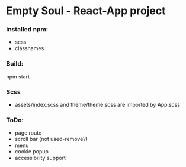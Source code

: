 # Empty Soul - React-App project

### installed npm:
- scss
- classnames

### Build:
npm start

### Scss
- assets/index.scss and theme/theme.scss are imported by App.scss

### ToDo:
- page route
- scroll bar (not used-remove?)
- menu
- cookie popup
- accessibility support
